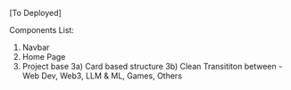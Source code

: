 [To Deployed]

Components List:

1. Navbar
2. Home Page
3. Project base
   3a) Card based structure
   3b) Clean Transititon between - Web Dev, Web3, LLM & ML, Games, Others
